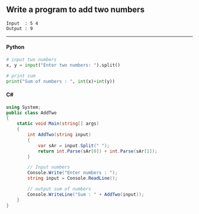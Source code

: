 ## Write a program to add two numbers

```
Input  : 5 4
Output : 9
```

---

<CodeBlock slots="heading, code" repeat="2" languages="Python, C#" />

#### Python

```python
# input two numbers
x, y = input("Enter two numbers: ").split()

# print sum
print("Sum of numbers : ", int(x)+int(y))
```

#### C#

```cs
using System;
public class AddTwo
{
    static void Main(string[] args)
    {
        int AddTwo(string input)
        {
            var sAr = input.Split(" ");
            return int.Parse(sAr[0]) + int.Parse(sAr[1]);
        }

        // Input numbers
        Console.Write("Enter numbers : ");
        string input = Console.ReadLine();

        // output sum of numbers
        Console.WriteLine("Sum : " + AddTwo(input));
    }
}
```
